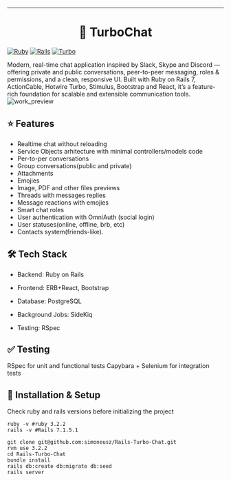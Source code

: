 ---
<h1 align="center"> 🚀 TurboChat </h1>

[![Ruby](https://img.shields.io/badge/Ruby-3.2.2-red.svg)](https://www.ruby-lang.org/en/)
[![Rails](https://img.shields.io/badge/Rails-7.1.6-blue.svg)](https://rubyonrails.org/)
[![Turbo](https://img.shields.io/badge/Turbo-green.svg)](https://turbo.hotwired.dev/)

Modern, real-time chat application inspired by Slack, Skype and Discord — offering private and public conversations, peer-to-peer messaging, roles & permissions, and a clean, responsive UI. Built with Ruby on Rails 7, ActionCable, Hotwire Turbo, Stimulus, Bootstrap and React, it’s a feature-rich foundation for scalable and extensible communication tools.
![work_preview](https://i.imgur.com/fnKlt3R.gif)

##  ⭐ Features

- Realtime chat without reloading
- Service Objects arhitecture with minimal controllers/models code
- Per-to-per conversations
- Group conversations(public and private)
- Attachments
- Emojies
- Image, PDF and other files previews
- Threads with messages replies
- Message reactions with emojies
- Smart chat roles
- User authentication with OmniAuth (social login)
- User statuses(online, offline, brb, etc)
- Contacts system(friends-like).



## 🛠 Tech Stack

* Backend: Ruby on Rails

* Frontend: ERB+React, Bootstrap

* Database: PostgreSQL

* Background Jobs: SideKiq

* Testing: RSpec


## ✅ Testing

RSpec for unit and functional tests
Capybara + Selenium for integration tests

## 🚀 Installation & Setup
Check ruby and rails versions before initializing the project
```
ruby -v #ruby 3.2.2
rails -v #Rails 7.1.5.1
```

```
git clone git@github.com:simoneusz/Rails-Turbo-Chat.git
rvm use 3.2.2
cd Rails-Turbo-Chat
bundle install
rails db:create db:migrate db:seed
rails server